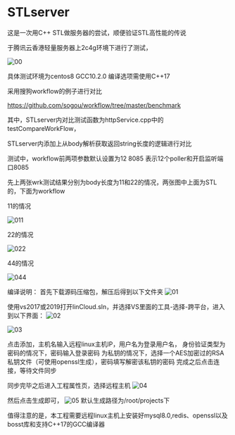 # STLserver
这是一次用C++ STL做服务器的尝试，顺便验证STL高性能的传说

于腾讯云香港轻量服务器上2c4g环境下进行了测试，

![00](https://user-images.githubusercontent.com/20834575/133877843-1cb936da-0fdd-49ca-86cb-ba5094cbfae0.jpg)

具体测试环境为centos8  GCC10.2.0   编译选项需使用C++17  

采用搜狗workflow的例子进行对比

https://github.com/sogou/workflow/tree/master/benchmark

其中，STLserver内对比测试函数为httpService.cpp中的testCompareWorkFlow，

STLserver内添加上从body解析获取返回string长度的逻辑进行对比

测试中，workflow前两项参数默认设置为12  8085  表示12个poller和开启监听端口8085

先上两张wrk测试结果分别为body长度为11和22的情况，两张图中上面为STL的，下面为workflow

11的情况


![011](https://user-images.githubusercontent.com/20834575/133878189-e6def590-5fe4-443b-aa3f-2099168f4470.jpg)


22的情况

![022](https://user-images.githubusercontent.com/20834575/133878196-88eb2967-a087-4812-a580-67f8ea3d240f.jpg)


44的情况

![044](https://user-images.githubusercontent.com/20834575/133878752-7008f52a-9067-4915-9e30-7e92b82decd4.jpg)

编译说明：
首先下载源码压缩包，解压后得到以下文件夹
![01](https://user-images.githubusercontent.com/20834575/135703908-e9029251-7c8d-4b46-b609-6b74e6f49b64.jpg)

使用vs2017或2019打开linCloud.sln，并选择VS里面的工具-选择-跨平台，进入到以下界面：
![02](https://user-images.githubusercontent.com/20834575/135703938-5c3e7b3b-d7ba-447c-b447-eb3d95f28227.jpg)

![03](https://user-images.githubusercontent.com/20834575/135703998-43b61f43-ead6-4783-8cd7-0d263ebed985.jpg)

点击添加，主机名输入远程linux主机IP，用户名为登录用户名，
身份验证类型为密码的情况下，密码输入登录密码
为私钥的情况下，选择一个AES加密过的RSA私钥文件（可使用openssl生成），密码填写解密该私钥的密码
完成之后点击连接，等待文件同步

同步完毕之后进入工程属性页，选择远程主机
![04](https://user-images.githubusercontent.com/20834575/135704036-7412a2a2-723d-48bc-8155-626c4631c66e.jpg)

然后点击生成即可，
![05](https://user-images.githubusercontent.com/20834575/135704054-6c0b67dd-3e8a-4a20-8d59-e762d1bf8219.jpg)
默认生成路径为/root/projects下


值得注意的是，本工程需要远程linux主机上安装好mysql8.0,redis、openssl以及bosst库和支持C++17的GCC编译器







